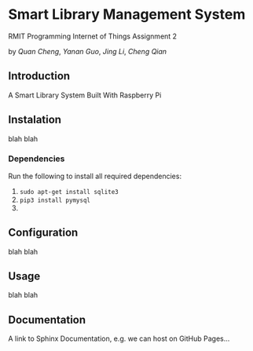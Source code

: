 # Smart Library Management System
RMIT Programming Internet of Things Assignment 2

by *Quan Cheng*, *Yanan Guo*, *Jing Li*, *Cheng Qian*

## Introduction

A Smart Library System Built With Raspberry Pi

## Instalation

blah blah

### Dependencies

Run the following to install all required dependencies:

1. `sudo apt-get install sqlite3`
1. `pip3 install pymysql`
1. 




## Configuration

blah blah



## Usage

blah blah



## Documentation

A link to Sphinx Documentation, e.g. we can host on GitHub Pages...